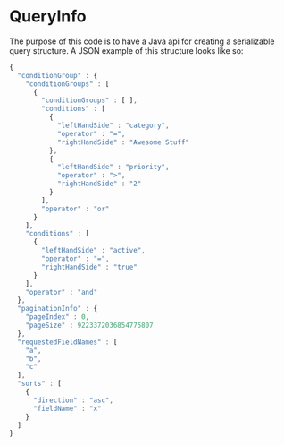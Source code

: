# QueryInfo

The purpose of this code is to have a Java api for creating a serializable query structure. A JSON example of this structure looks like so:

```javascript
{
  "conditionGroup" : {
    "conditionGroups" : [
      {
        "conditionGroups" : [ ],
        "conditions" : [
          {
            "leftHandSide" : "category",
            "operator" : "=",
            "rightHandSide" : "Awesome Stuff"
          },
          {
            "leftHandSide" : "priority",
            "operator" : ">",
            "rightHandSide" : "2"
          }
        ],
        "operator" : "or"
      }
    ],
    "conditions" : [
      {
        "leftHandSide" : "active",
        "operator" : "=",
        "rightHandSide" : "true"
      }
    ],
    "operator" : "and"
  },
  "paginationInfo" : {
    "pageIndex" : 0,
    "pageSize" : 9223372036854775807
  },
  "requestedFieldNames" : [
    "a",
    "b",
    "c"
  ],
  "sorts" : [
    {
      "direction" : "asc",
      "fieldName" : "x"
    }
  ]
}
```